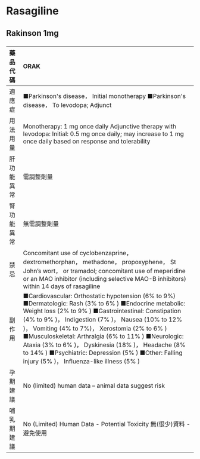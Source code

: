 # Rasagiline

## Rakinson 1mg

##### 

| 藥品代碼   | ORAK                                                                                                                                                                                                                                                                                                                                                                                                                                                                                     |
|:-----------|:-----------------------------------------------------------------------------------------------------------------------------------------------------------------------------------------------------------------------------------------------------------------------------------------------------------------------------------------------------------------------------------------------------------------------------------------------------------------------------------------|
| 適應症     | ■Parkinson's disease， Initial monotherapy ■Parkinson's disease， To levodopa; Adjunct                                                                                                                                                                                                                                                                                                                                                                                                   |
| 用法用量   | Monotherapy: 1 mg once daily Adjunctive therapy with levodopa: Initial: 0.5 mg once daily; may increase to 1 mg once daily based on response and tolerability                                                                                                                                                                                                                                                                                                                            |
| 肝功能異常 | 需調整劑量                                                                                                                                                                                                                                                                                                                                                                                                                                                                               |
| 腎功能異常 | 無需調整劑量                                                                                                                                                                                                                                                                                                                                                                                                                                                                             |
| 禁忌       | Concomitant use of cyclobenzaprine， dextromethorphan， methadone， propoxyphene， St John’s wort， or tramadol; concomitant use of meperidine or an MAO inhibitor (including selective MAO-B inhibitors) within 14 days of rasagiline                                                                                                                                                                                                                                                   |
| 副作用     | ■Cardiovascular: Orthostatic hypotension (6% to 9%) ■Dermatologic: Rash (3% to 6% ) ■Endocrine metabolic: Weight loss (2% to 9% ) ■Gastrointestinal: Constipation (4% to 9% )， Indigestion (7% )， Nausea (10% to 12% )， Vomiting (4% to 7%)， Xerostomia (2% to 6% ) ■Musculoskeletal: Arthralgia (6% to 11% ) ■Neurologic: Ataxia (3% to 6% )， Dyskinesia (18% )， Headache (8% to 14% ) ■Psychiatric: Depression (5% ) ■Other: Falling injury (5% )， Influenza-like illness (5% ) |
| 孕期建議   | No (limited) human data – animal data suggest risk                                                                                                                                                                                                                                                                                                                                                                                                                                       |
| 哺乳期建議 | No (Limited) Human Data - Potential Toxicity 無(很少)資料 - 避免使用                                                                                                                                                                                                                                                                                                                                                                                                                     |


